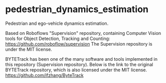 # pedestrian_dynamics_estimation
Pedestrian and ego-vehicle dynamics estimation.

Based on Roboflows "Supervision" repository, containing Computer Vision tools for Object Detection, Tracking and Counting: https://github.com/roboflow/supervision
The Supervision repository is under the MIT license. 

BYTETrack has been one of the many software and tools implemented in this repository (Supervision repository).
Below is the link to the original BYTETrack repository, which is also licensed under the MIT license.
https://github.com/ifzhang/ByteTrack
